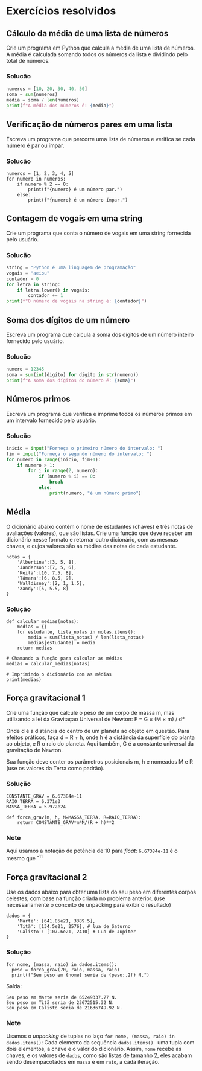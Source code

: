 # Exercícios resolvidos

## Cálculo da média de uma lista de números

Crie um programa em Python que calcula a média de uma lista de números. A média é calculada somando todos os números da lista e dividindo pelo total de números.

### Solucão

``` python
numeros = [10, 20, 30, 40, 50]
soma = sum(numeros)
media = soma / len(numeros)
print(f"A média dos números é: {media}")
```

## Verificação de números pares em uma lista

Escreva um programa que percorre uma lista de números e verifica se cada número é par ou ímpar.

### Solucão

```
numeros = [1, 2, 3, 4, 5]
for numero in numeros:
    if numero % 2 == 0:
        print(f"{numero} é um número par.")
    else:
        print(f"{numero} é um número ímpar.")
```

## Contagem de vogais em uma string

Crie um programa que conta o número de vogais em uma string fornecida pelo usuário.

### Solucão

``` python
string = "Python é uma linguagem de programação"
vogais = "aeiou"
contador = 0
for letra in string:
    if letra.lower() in vogais:
        contador += 1
print(f"O número de vogais na string é: {contador}")
```

## Soma dos dígitos de um número

Escreva um programa que calcula a soma dos dígitos de um número inteiro fornecido pelo usuário.

### Solucão

``` python
numero = 12345
soma = sum(int(digito) for digito in str(numero))
print(f"A soma dos dígitos do número é: {soma}")
```

## Números primos

Escreva um programa que verifica e imprime todos os números primos em um intervalo fornecido pelo usuário.

### Solucão

``` python
inicio = input("Forneça o primeiro número do intervalo: ")
fim = input("Forneça o segundo número do intervalo: ")
for numero in range(inicio, fim+1):
    if numero > 1:
        for i in range(2, numero):
            if (numero % i) == 0:
                break
            else:
                print(numero, "é um número primo")
```

## Média

O dicionário abaixo contém o nome de estudantes (chaves) e três notas de avaliações (valores), que são listas. Crie uma função que deve receber um dicionário nesse formato e retornar outro dicionário, com as mesmas chaves, e cujos valores são as médias das notas de cada estudante.

```
notas = {
    'Albertina':[3, 5, 8],
    'Janderson':[7, 5, 6],
    'Keila':[10, 7.5, 8],
    'Tâmara':[6, 8.5, 9],
    'Walldisney':[2, 1, 1.5],
    'Xandy':[5, 5.5, 8]
}
```

### Solução

```
def calcular_medias(notas):
    medias = {}
    for estudante, lista_notas in notas.items():
        media = sum(lista_notas) / len(lista_notas)
        medias[estudante] = media
    return medias

# Chamando a função para calcular as médias
medias = calcular_medias(notas)

# Imprimindo o dicionário com as médias
print(medias)
```

## Força gravitacional 1

Crie uma função que calcule o peso de um corpo de massa m, mas utilizando a lei da Gravitaçao Universal de Newton: F = G &times; (M &times; m) / d&sup2;

Onde d é a distância do centro de um planeta ao objeto em questão. Para efeitos práticos, faça d = R + h, onde h é a distância da superfície do planta ao objeto, e R o raio do planeta. Aqui também, G é a constante universal da gravitação de Newton.
    
Sua função deve conter os parâmetros posicionais m, h e nomeados M e R (use os valores da Terra como padrão).

### Solução

```
CONSTANTE_GRAV = 6.67384e-11
RAIO_TERRA = 6.371e3
MASSA_TERRA = 5.972e24

def forca_grav(m, h, M=MASSA_TERRA, R=RAIO_TERRA):
    return CONSTANTE_GRAV*m*M/(R + h)**2
```

### Note

Aqui usamos a notação de potência de 10 para _float_: `6.67384e-11` é o mesmo que <math display="inline">6,67384 &times 10<sup>-11</sup></math>

## Força gravitacional 2

Use os dados abaixo para obter uma lista do seu peso em diferentes corpos celestes, com base na função criada no problema anterior. (use necessariamente o conceito de unpacking para exibir o resultado)

```
dados = {
    'Marte': [641.85e21, 3389.5],
    'Titã': [134.5e21, 2576], # lua de Saturno
    'Calisto': [107.6e21, 2410] # Lua de Jupiter
}
```

### Solução

```
for nome, (massa, raio) in dados.items():
  peso = forca_grav(70, raio, massa, raio)
  print(f"Seu peso em {nome} seria de {peso:.2f} N.")
```

Saída:

```
Seu peso em Marte seria de 65249337.77 N.
Seu peso em Titã seria de 23672515.32 N.
Seu peso em Calisto seria de 21636749.92 N.
```

### Note

Usamos o _unpacking_ de tuplas no laço `for nome, (massa, raio) in dados.items()`: Cada elemento da sequência `dados.items() ` uma tupla com dois elementos, a chave e o valor do dicionário. Assim, `nome` recebe as chaves, e os valores de `dados`, como são listas de tamanho 2, eles acabam sendo desempacotados em `massa` e em `raio`, a cada iteração.